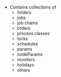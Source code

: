 * Contains collections of
    * folders
    * jobs
    * job chains
    * orders
    * process classes
    * locks
    * schedules
    * params
    * nodeParams
    * monitors
    * holidays
    * others
